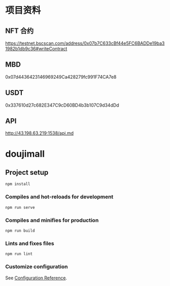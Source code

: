 # 项目资料

## NFT 合约

https://testnet.bscscan.com/address/0x07b7C633cBf44e5FC6BADDe19ba31982b1db9c36#writeContract

## MBD

0x07d4436423146969249Ca428279fc991F74CA7e8

## USDT

0x337610d27c682E347C9cD60BD4b3b107C9d34dDd

## API

http://43.198.63.219:1538/api.md

# doujimall

## Project setup

```
npm install
```

### Compiles and hot-reloads for development

```
npm run serve
```

### Compiles and minifies for production

```
npm run build
```

### Lints and fixes files

```
npm run lint
```

### Customize configuration

See [Configuration Reference](https://cli.vuejs.org/config/).
